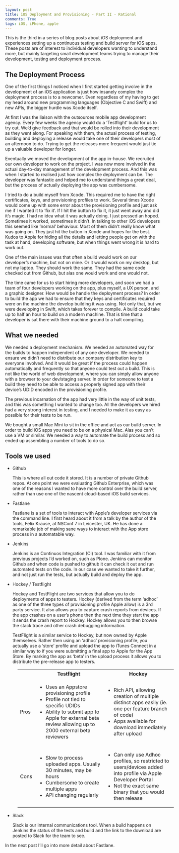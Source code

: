 ```yaml
---
layout: post
title: iOS Deployment and Provisioning - Part II - Rational
comments: True
tags: iOS, iPhone, apple
---
```


<p class="message">
  This is the third in a series of blog posts about iOS deployment and experiences setting up a continuous testing and build server for iOS apps. These posts are of interest to individual developers wanting to understand more, but mainly targeting small development teams trying to manage their development, testing and deployment process.
</p>

## The Deployment Process

One of the first things I noticed when I first started getting involve in the development of an iOS application is just how insanely complex the deployment process is to a newcomer. Even regardless of my having to get my head around new programming languages (Objective C and Swift) and new APIs, the bigger hurdle was Xcode itself.

At first I was the liaison with the outsources mobile app development agency. Every few weeks the agency would do a ‘Testflight’ build for us to try out. We’d give feedback and that would be rolled into their development as they went along. For speaking with them, the actual process of testing, building and deploying a release would take one of their developers most of an afternoon to do. Trying to get the releases more frequent would just tie up a valuable developer for longer.

Eventually we moved the development of the app in-house. We recruited our own developer to work on the project. I was now more involved in the actual day-to-day management of the development process. And this was when I started to realised just how complex the deployment can be. The developer was fantastic and helped me to understand things a great deal, but the process of actually deploying the app was cumbersome. 

I tried to do a build myself from Xcode. This required me to have the right certificates, keys, and provisioning profiles to work. Several times Xcode would come up with some error about the provisioning profile and just ask me if I wanted it to ‘fix it’. If I hit the button to fix it, it just went away and did it’s magic. I had no idea what it was actually doing. I just pressed an hoped. Sometimes it worked, sometimes it didn’t. In talking to other iOS developers this seemed like ‘normal’ behaviour. Most of them didn’t really know what was going on. They just hit the button in Xcode and hopes for the best. Kudos to Apple for hiding all the details and letting people get on with the task at hand, developing software, but when things went wrong it is hard to work out.

One of the main issues was that often a build would work on our developer’s machine, but not on mine. Or it would work on my desktop, but not my laptop. They should work the same. They had the same code checked out from Github, but alas one would work and one would not.

The time came for us to start hiring more developers, and soon we had a team of four developers working on the app, plus myself, a UX person, and a graphic designer. How would be handle the deployment process? In order to build the app we had to ensure that they keys and certificates required were on the machine the develop building it was using. Not only that, but we were developing in Swift, which takes forever to compile. A build could take up to half an hour to build on a modern machine. That is time that a developer is sat there with their machine ground to a halt compiling.

## What we needed

We needed a deployment mechanism. We needed an automated way for the builds to happen independent of any one developer. We needed to ensure we didn’t need to distribute our company distribution key to everyone involved. And it would be great if the process could happen automatically and frequently so that anyone could test out a build. This is not like the world of web development, where you can simply allow anyone with a browser to your dev/staging server. In order for someone to test a build they need to be able to access a properly signed app with their device’s UDID encoded in the provisioning profile.

The previous incarnation of the app had very little in the way of unit tests, and this was something I wanted to change too. All the developers we hired had a very strong interest in testing, and I needed to make it as easy as possible for their tests to be run.

We bought a small Mac Mini to sit in the office and act as our build server. In order to build iOS apps you need to be on a physical Mac. Alas you can’t use a VM or similar. We needed a way to automate the build process and so ended up assembling a number of tools to do so.

## Tools we used

- Github

    This is where all out code it stored. It is a number of private Github repos. At one point we were evaluating Github Enterprise, which was one of the reasons I wanted to have more control over the build server, rather than use one of the nascent cloud-based iOS build services.

- Fastlane

    Fastlane is a set of tools to interact with Apple’s developer services via the command line. I first heard about it from a talk by the author of the tools, Felix Krause, at NSConf 7 in Leicester, UK. He has done a remarkable job of making sane ways to interact with the App store process in a automatable way.

- Jenkins

    Jenkins is an Continuos Integration (CI) tool. I was familiar with it from previous projects I’d worked on, such as Plone. Jenkins can monitor Github and when code is pushed to github it can check it out and run automated tests on the code. In our case we wanted to take it further, and not just run the tests, but actually build and deploy the app.

- Hockey / Testflight

    Hockey and TestFlight are two services that allow you to do deployments of apps to testers. Hockey (derived from the term ‘adhoc’ as one of the three types of provisioning profile Apple allow) is a 3rd party service. It also allows you to capture crash reports from devices. If the app crashes on a user’s phone then the next time they start the app it sends the crash report to Hockey. Hockey allows you to then browse the stack trace and other crash debugging information.

    TestFlight is a similar service to Hockey, but now owned by Apple themselves. Rather then using an ‘adhoc’ provisioning profile, you actually use a ‘store’ profile and upload the app to iTunes Connect in a similar way to if you were submitting a final app to Apple for the App Store. By marking the app as ‘beta’ in the upload process it allows you to distribute the pre-release app to testers.


<table style="margin-left: 40px">
<tr><th></th><th>Testflight</th><th>Hockey</th></tr>
<tr><td>Pros</td><td>
<!-- Testflight pros -->
<ul>
<li>Uses an Appstore provisioning profile</li>
<li>Profile not tied to specific UDIDs</li>
<li>Ability to submit app to Apple for external beta review allowing up to 2000 external beta reviewers</li>
</ul>
</td>
<td>
<!-- Hockey pros -->
<ul>
<li>Rich API, allowing creation of multiple distinct apps easily (ie. one per feature branch of code)</li>
<li>Apps available for download immediately after upload</li>
</ul>
</td></tr>
<tr><td>Cons</td><td>
<!-- Testflight cons -->
<ul>
<li>Slow to process uploaded apps. Usually 30 minutes, may be hours</li>
<li>Cumbersome to create multiple apps</li>
<li>API changing regularly</li>
</ul>
</td>
<td>
<!-- Hockey cons -->
<ul>
<li>Can only use Adhoc profiles, so restricted to users/devices added into profile via Apple Developer Portal</li>
<li>Not the exact same binary that you would then release</li>
</ul>
</td></tr>


</table>


- Slack

    Slack is our internal communications tool. When a build happens on Jenkins the status of the tests and build and the link to the download are posted to Slack for the team to see.

In the next post I’ll go into more detail about Fastlane.